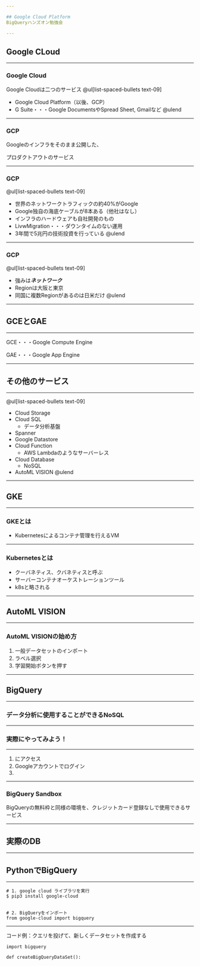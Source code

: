 ```yaml
---

## Google Cloud Platform
BigQueryハンズオン勉強会

---
```


## Google CLoud

---

### Google Cloud
Google Cloudは二つのサービス
@ul[list-spaced-bullets text-09]
- Google Cloud Platform（以後、GCP）
- G Suite・・・Google DocumentsやSpread Sheet, Gmailなど
@ulend

---

### GCP

Googleのインフラをそのまま公開した、

プロダクトアウトのサービス

---

### GCP
@ul[list-spaced-bullets text-09]
- 世界のネットワークトラフィックの約40%がGoogle
- Google独自の海底ケーブルが8本ある（他社はなし）
- インフラのハードウェアも自社開発のもの
- LivwMigration・・・ダウンタイムのない運用
- 3年間で5兆円の技術投資を行っている
@ulend

---

### GCP

@ul[list-spaced-bullets text-09]
- 強みは***ネットワーク***
- Regionは大阪と東京
- 同国に複数Regionがあるのは日米だけ
@ulend

---

## GCEとGAE

---

GCE・・・Google Compute Engine

GAE・・・Google App Engine

---

## その他のサービス

---

@ul[list-spaced-bullets text-09]
- Cloud Storage
- Cloud SQL
  - データ分析基盤
- Spanner
- Google Datastore
- Cloud Function
  - AWS Lambdaのようなサーバーレス
- Cloud Database
  - NoSQL
- AutoML VISION
@ulend

---

## GKE

---

### GKEとは
- Kubernetesによるコンテナ管理を行えるVM

---

### Kubernetesとは

- クーバネティス、クバネティスと呼ぶ
- サーバーコンテナオーケストレーションツール
- k8sと略される

---

## AutoML VISION

---

### AutoML VISIONの始め方

1. 一般データセットのインポート
2. ラベル選択
3. 学習開始ボタンを押す

---

## BigQuery

---

### データ分析に使用することができるNoSQL

---

### 実際にやってみよう！

---

1. にアクセス
2. Googleアカウントでログイン
3. 

---

### BigQuery Sandbox

BigQueryの無料枠と同様の環境を、クレジットカード登録なしで使用できるサービス

---

## 実際のDB

---

## PythonでBigQuery

---


```
# 1. google cloud ライブラリを実行
$ pip3 install google-cloud


# 2. BigQueryをインポート
from google-cloud import bigquery
```

---

コード例：クエリを投げて、新しくデータセットを作成する

```
import bigquery

def createBigQueryDataSet():
    
```

